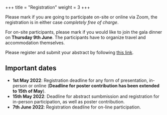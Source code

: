 +++
title = "Registration"
weight = 3
+++

Please mark if you are going to participate on-site or online via Zoom, the
registration is in either case *completely free of charge*. 

For on-site participants, please mark if you would like to join the gala dinner
on **Thursday 9th June**. The participants have to organize travel and
accommodation themselves.

<!--You can submit your abstract by e-mailing it directly to [Stefano Battaglia](mailto:stefano.battaglia@kemi.uu.se)-->

Please register and submit your abstract by following <a href="https://events.prace-ri.eu/event/1376/registrations/1021/" target="_blank">this link</a>. 

## Important dates

- **1st May 2022**: Registration deadline for any form of presentation, in-person or online (**Deadline for poster contribution has been extended to 15th of May**).
- **15th May 2022**: Deadline for abstract sumbmission and registration for in-person participation, as well as poster contribution.
- **7th June 2022**: Registration deadline for on-line participation.
